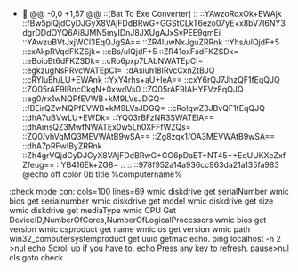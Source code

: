 - 👋 @@ -0,0 +1,57 @@
::[Bat To Exe Converter]
::
::YAwzoRdxOk+EWAjk
::fBw5plQjdCyDJGyX8VAjFDdBRwG+GGStCLkT6ezo07yE+x8bV7I6NY3dgrDDdOYQ6Ai8JMN5myIDnJ8JXUgAJxSvPEE9qmEi
::YAwzuBVtJxjWCl3EqQJgSA==
::ZR4luwNxJguZRRnk
::Yhs/ulQjdF+5
::cxAkpRVqdFKZSjk=
::cBs/ulQjdF+5
::ZR41oxFsdFKZSDk=
::eBoioBt6dFKZSDk=
::cRo6pxp7LAbNWATEpCI=
::egkzugNsPRvcWATEpCI=
::dAsiuh18IRvcCxnZtBJQ
::cRYluBh/LU+EWAnk
::YxY4rhs+aU+IeA==
::cxY6rQJ7JhzQF1fEqQJQ
::ZQ05rAF9IBncCkqN+0xwdVs0
::ZQ05rAF9IAHYFVzEqQJQ
::eg0/rx1wNQPfEVWB+kM9LVsJDGQ=
::fBEirQZwNQPfEVWB+kM9LVsJDGQ=
::cRolqwZ3JBvQF1fEqQJQ
::dhA7uBVwLU+EWDk=
::YQ03rBFzNR3SWATElA==
::dhAmsQZ3MwfNWATEx0w5Lh0XFFfWZQs=
::ZQ0/vhVqMQ3MEVWAtB9wSA==
::Zg8zqx1/OA3MEVWAtB9wSA==
::dhA7pRFwIByZRRnk
::Zh4grVQjdCyDJGyX8VAjFDdBRwG+GG6pDaET+NT45++EqUUKXeZxfZfeug==
::YB416Ek+ZG8=
::
::
::978f952a14a936cc963da21a135fa983
@echo off
color 0b
title %computername%

:check
mode con: cols=100 lines=69
wmic diskdrive get serialNumber
wmic bios get serialnumber
wmic diskdrive get model
wmic diskdrive get size
wmic diskdrive get mediaType
wmic CPU Get DeviceID,NumberOfCores,NumberOfLogicalProcessors
wmic bios get version
wmic csproduct get name
wmic os get version
wmic path win32_computersystemproduct get uuid
getmac
echo.
ping localhost -n 2 >nul
echo Scroll up if you have to.
echo Press any key to refresh.
pause>nul
cls
goto check
